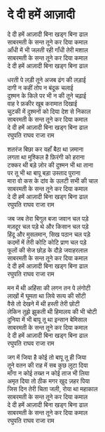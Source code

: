 # दे दी हमें आज़ादी

दे दी हमें आज़ादी बिना खड्ग बिना ढाल  
साबरमती के सन्त तूने कर दिया कमाल  
आँधी में भी जलती रही गाँधी तेरी मशाल  
साबरमती के सन्त तूने कर दिया कमाल  
दे दी हमें आज़ादी बिना खड्ग बिना ढाल  

धरती पे लड़ी तूने अजब ढंग की लड़ाई  
दागी न कहीं तोप न बंदूक चलाई  
दुश्मन के किले पर भी न की तूने चढ़ाई  
वाह रे फ़कीर खूब करामात दिखाई  
चुटकी में दुश्मनों को दिया देश से निकाल  
साबरमती के सन्त तूने कर दिया कमाल  
दे दी हमें आज़ादी बिना खड्ग बिना ढाल  
रघुपति राघव राजा राम  

शतरंज बिछा कर यहाँ बैठा था ज़माना  
लगता था मुश्किल है फ़िरंगी को हराना  
टक्कर थी बड़े ज़ोर की दुश्मन भी था ताना  
पर तू भी था बापू बड़ा उस्ताद पुराना  
मारा वो कस के दांव के उलटी सभी की चाल  
साबरमती के सन्त तूने कर दिया कमाल  
दे दी हमें आज़ादी बिना खड्ग बिना ढाल  
रघुपति राघव राजा राम  

जब जब तेरा बिगुल बजा जवान चल पड़े  
मज़दूर चल पड़े थे और किसान चल पड़े  
हिंदू और मुसलमान, सिख पठान चल पड़े  
कदमों में तेरी कोटि कोटि प्राण चल पड़े  
फूलों की सेज छोड़ के दौड़े जवाहरलाल  
साबरमती के सन्त तूने कर दिया कमाल  
दे दी हमें आज़ादी बिना खड्ग बिना ढाल  
रघुपति राघव राजा राम  

मन में थी अहिंसा की लगन तन पे लंगोटी  
लाखों में घूमता था लिये सत्य की सोंटी  
वैसे तो देखने में थी हस्ती तेरी छोटी  
लेकिन तुझे झुकती थी हिमालय की भी चोटी  
दुनिया में भी बापू तू था इन्सान बेमिसाल  
साबरमती के सन्त तूने कर दिया कमाल  
दे दी हमें आज़ादी बिना खड्ग बिना ढाल  
रघुपति राघव राजा राम  

जग में जिया है कोई तो बापू तू ही जिया  
तूने वतन की राह में सब कुछ लुटा दिया  
माँगा न कोई तख्त न कोई ताज भी लिया  
अमृत दिया तो ठीक मगर खुद ज़हर पिया  
जिस दिन तेरी चिता जली, रोया था महाकाल  
साबरमती के सन्त तूने कर दिया कमाल  
दे दी हमें आज़ादी बिना खड्ग बिना ढाल  
साबरमती के सन्त तूने कर दिया कमाल  
रघुपति राघव राजा राम  
